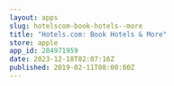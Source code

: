 ```yaml
---
layout: apps
slug: hotelscom-book-hotels--more
title: "Hotels.com: Book Hotels & More"
store: apple
app_id: 284971959
date: 2023-12-18T02:07:16Z
published: 2019-02-11T08:00:00Z
---
```

